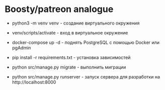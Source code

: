 # Boosty/patreon analogue

- python3 -m venv venv - создание виртуального окружения

- venv/scripts/activate - вход в виртуальное окружение

- docker-compose up -d - поднять PostgreSQL с помощью Docker или pgAdmin

- pip install -r requirements.txt - установка зависимостей

- python src/manage.py migrate - выполнить миграции

- python src/manage.py runserver - запуск сервера для разработки на http://localhost:8000
